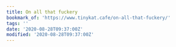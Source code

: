 ```yaml
---
title: On all that fuckery
bookmark_of: 'https://www.tinykat.cafe/on-all-that-fuckery/'
tags: ''
date: '2020-08-28T09:37:00Z'
modified: '2020-08-28T09:37:00Z'
---
```

 
